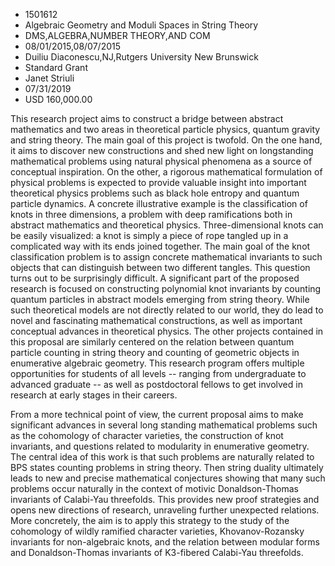 
* 1501612
* Algebraic Geometry and Moduli Spaces in String Theory
* DMS,ALGEBRA,NUMBER THEORY,AND COM
* 08/01/2015,08/07/2015
* Duiliu Diaconescu,NJ,Rutgers University New Brunswick
* Standard Grant
* Janet Striuli
* 07/31/2019
* USD 160,000.00

This research project aims to construct a bridge between abstract mathematics
and two areas in theoretical particle physics, quantum gravity and string
theory. The main goal of this project is twofold. On the one hand, it aims to
discover new constructions and shed new light on longstanding mathematical
problems using natural physical phenomena as a source of conceptual inspiration.
On the other, a rigorous mathematical formulation of physical problems is
expected to provide valuable insight into important theoretical physics problems
such as black hole entropy and quantum particle dynamics. A concrete
illustrative example is the classification of knots in three dimensions, a
problem with deep ramifications both in abstract mathematics and theoretical
physics. Three-dimensional knots can be easily visualized: a knot is simply a
piece of rope tangled up in a complicated way with its ends joined together. The
main goal of the knot classification problem is to assign concrete mathematical
invariants to such objects that can distinguish between two different tangles.
This question turns out to be surprisingly difficult. A significant part of the
proposed research is focused on constructing polynomial knot invariants by
counting quantum particles in abstract models emerging from string theory. While
such theoretical models are not directly related to our world, they do lead to
novel and fascinating mathematical constructions, as well as important
conceptual advances in theoretical physics. The other projects contained in this
proposal are similarly centered on the relation between quantum particle
counting in string theory and counting of geometric objects in enumerative
algebraic geometry. This research program offers multiple opportunities for
students of all levels -- ranging from undergraduate to advanced graduate -- as
well as postdoctoral fellows to get involved in research at early stages in
their careers.

From a more technical point of view, the current proposal aims to make
significant advances in several long standing mathematical problems such as the
cohomology of character varieties, the construction of knot invariants, and
questions related to modularity in enumerative geometry. The central idea of
this work is that such problems are naturally related to BPS states counting
problems in string theory. Then string duality ultimately leads to new and
precise mathematical conjectures showing that many such problems occur naturally
in the context of motivic Donaldson-Thomas invariants of Calabi-Yau threefolds.
This provides new proof strategies and opens new directions of research,
unraveling further unexpected relations. More concretely, the aim is to apply
this strategy to the study of the cohomology of wildly ramified character
varieties, Khovanov-Rozansky invariants for non-algebraic knots, and the
relation between modular forms and Donaldson-Thomas invariants of K3-fibered
Calabi-Yau threefolds.
